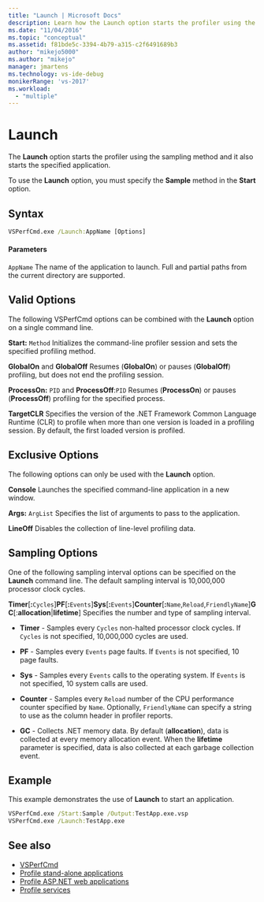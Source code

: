 ```yaml
---
title: "Launch | Microsoft Docs"
description: Learn how the Launch option starts the profiler using the sampling method and it also starts the specified application.
ms.date: "11/04/2016"
ms.topic: "conceptual"
ms.assetid: f81bde5c-3394-4b79-a315-c2f6491689b3
author: "mikejo5000"
ms.author: "mikejo"
manager: jmartens
ms.technology: vs-ide-debug
monikerRange: 'vs-2017'
ms.workload:
  - "multiple"
---
```

# Launch
The **Launch** option starts the profiler using the sampling method and it also starts the specified application.

 To use the **Launch** option, you must specify the **Sample** method in the **Start** option.

## Syntax

```cmd
VSPerfCmd.exe /Launch:AppName [Options]
```

#### Parameters
 `AppName`
 The name of the application to launch. Full and partial paths from the current directory are supported.

## Valid Options
 The following VSPerfCmd options can be combined with the **Launch** option on a single command line.

 **Start:** `Method`
 Initializes the command-line profiler session and sets the specified profiling method.

 **GlobalOn** and **GlobalOff**
 Resumes (**GlobalOn**) or pauses (**GlobalOff**) profiling, but does not end the profiling session.

 **ProcessOn:** `PID` and **ProcessOff**:`PID`
 Resumes (**ProcessOn**) or pauses (**ProcessOff**) profiling for the specified process.

 **TargetCLR**
 Specifies the version of the .NET Framework Common Language Runtime (CLR) to profile when more than one version is loaded in a profiling session. By default, the first loaded version is profiled.

## Exclusive Options
 The following options can only be used with the **Launch** option.

 **Console**
 Launches the specified command-line application in a new window.

 **Args:** `ArgList`
 Specifies the list of arguments to pass to the application.

 **LineOff**
 Disables the collection of line-level profiling data.

## Sampling Options
 One of the following sampling interval options can be specified on the **Launch** command line. The default sampling interval is 10,000,000 processor clock cycles.

 **Timer**[**:**`Cycles`]**PF**[**:**`Events`]**Sys**[**:**`Events`]**Counter**[**:**`Name`,`Reload`,`FriendlyName`]**GC**[:**allocation**&#124;**lifetime**]
 Specifies the number and type of sampling interval.

- **Timer** - Samples every `Cycles` non-halted processor clock cycles. If `Cycles` is not specified, 10,000,000 cycles are used.

- **PF** - Samples every `Events` page faults. If `Events` is not specified, 10 page faults.

- **Sys** - Samples every `Events` calls to the operating system. If `Events` is not specified, 10 system calls are used.

- **Counter** - Samples every `Reload` number of the CPU performance counter specified by `Name`. Optionally, `FriendlyName` can specify a string to use as the column header in profiler reports.

- **GC** - Collects .NET memory data. By default (**allocation**), data is collected at every memory allocation event. When the **lifetime** parameter is specified, data is also collected at each garbage collection event.

## Example
 This example demonstrates the use of **Launch** to start an application.

```cmd
VSPerfCmd.exe /Start:Sample /Output:TestApp.exe.vsp
VSPerfCmd.exe /Launch:TestApp.exe
```

## See also
- [VSPerfCmd](../profiling/vsperfcmd.md)
- [Profile stand-alone applications](../profiling/command-line-profiling-of-stand-alone-applications.md)
- [Profile ASP.NET web applications](../profiling/command-line-profiling-of-aspnet-web-applications.md)
- [Profile services](../profiling/command-line-profiling-of-services.md)
